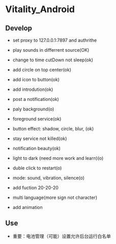 # Vitality_Android

## Develop 
* set proxy to 127.0.0.1:7897 and authrithe

* play sounds in differrent source(OK)
* change to time cutDown not sleep(ok)
* add circle on top center(ok)
* add icon to button(ok)
* add introdution(ok)
* post a notification(ok)
* paly background(o)
* foreground service(ok)
* button effect: shadow, circle, blur, (ok)
* stay service not killed(ok)
* notification beauty(ok)

* light to dark (need more work and learn)(o)
* duble click to restart(o)
* mode: sound, vibration, silence(o)

* add fuction 20-20-20


* multi language(more sign not character)
* add animation

## Use 
* 重要：电池管理（可能）设置允许后台运行白名单
